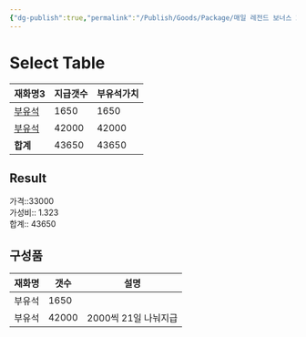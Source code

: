 ```yaml
---
{"dg-publish":true,"permalink":"/Publish/Goods/Package/매일 레전드 보너스 2/"}
---
```



# Select Table
<div><table class="dataview table-view-table"><thead class="table-view-thead"><tr class="table-view-tr-header"><th class="table-view-th"><span>재화명</span><span class="dataview small-text">3</span></th><th class="table-view-th"><span>지급갯수</span></th><th class="table-view-th"><span>부유석가치</span></th></tr></thead><tbody class="table-view-tbody"><tr><td><span><a data-tooltip-position="top" aria-label="Publish/Goods/Currencies/부유석.md" data-href="Publish/Goods/Currencies/부유석.md" href="Publish/Goods/Currencies/부유석.md" class="internal-link" target="_blank" rel="noopener">부유석</a></span></td><td>1650</td><td>1650</td></tr><tr><td><span><a data-tooltip-position="top" aria-label="Publish/Goods/Currencies/부유석.md" data-href="Publish/Goods/Currencies/부유석.md" href="Publish/Goods/Currencies/부유석.md" class="internal-link" target="_blank" rel="noopener">부유석</a></span></td><td>42000</td><td>42000</td></tr><tr><td><span><strong>합계</strong></span></td><td>43650</td><td>43650</td></tr></tbody></table></div><p><span><h2 data-heading="Result" dir="auto">Result</h2></span></p><span><span>가격::33000 <br></span></span><span><span>가성비:: 1.323 <br></span></span><span><span>합계:: 43650</span></span>

## 구성품
| **재화명** | **갯수** | 설명             |
| ------- | ------ | -------------- |
| 부유석     | 1650   |                |
| 부유석     | 42000  | 2000씩 21일 나눠지급 |


